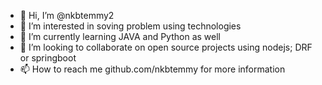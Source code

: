 - 👋 Hi, I’m @nkbtemmy2
- 👀 I’m interested in soving problem using technologies
- 🌱 I’m currently learning JAVA and Python as well
- 💞️ I’m looking to collaborate on open source projects using nodejs; DRF or springboot
- 📫 How to reach me github.com/nkbtemmy for more information

<!---
nkbtemmy2/nkbtemmy2 is a ✨ special ✨ repository because its `README.md` (this file) appears on your GitHub profile.
You can click the Preview link to take a look at your changes.
--->
